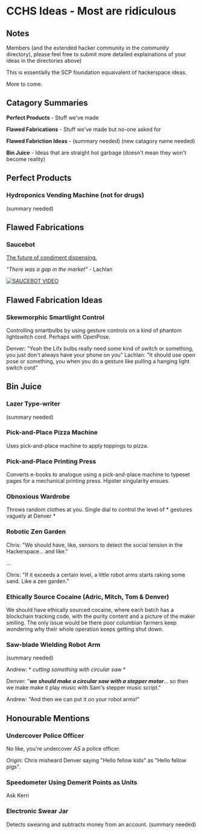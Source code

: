 # CCHS Ideas - Most are ridiculous
## Notes
Members (and the extended hacker community in the _community_ directory), please feel free to submit more detailed explainations of your ideas in the directories above)

This is essentially the SCP foundation equaivalent of hackerspace ideas.

More to come.

## Catagory Summaries
**Perfect Products** - Stuff we've made

**Flawed Fabrications** - Stuff we've made but no-one asked for

**Flawed Fabriction Ideas** - (summary needed) (new catagory name needed)

**Bin Juice** - Ideas that are straight hot garbage (doesn't mean they won't become reality)

## Perfect Products
### Hydroponics Vending Machine (not for drugs)
(summary needed)

## Flawed Fabrications
### Saucebot
[The future of condiment dispensing.](https://github.com/PancakeLegend/SauceBot)

_"There was a gap in the market"_ - Lachlan

[![SAUCEBOT VIDEO](https://i.imgur.com/3253IBY.jpg)](https://www.youtube.com/watch?v=fAMgsBxWGQ4)

## Flawed Fabrication Ideas
### Skewmorphic Smartlight Control
Controlling smartbulbs by using gesture controls on a kind of phantom lightswitch cord. Perhaps with OpenPose.

Denver: "Yeah the Lifx bulbs really need some kind of switch or something, you just don't always have your phone on you"
Lachlan: "It should use open pose or something, you when you do a gesture like pulling a hanging light switch cord"

## Bin Juice
### Lazer Type-writer
(summary needed)

### Pick-and-Place Pizza Machine
Uses pick-and-place machine to apply toppings to pizza.

### Pick-and-Place Printing Press
Converts e-books to analogue using a pick-and-place machine to typeset pages for a mechanical printing press. Hipster singularity ensues.

### Obnoxious Wardrobe
Throws random clothes at you. Single dial to control the level of * gestures vaguely at Denver *

### Robotic Zen Garden
Chris: "We should have, like, sensors to detect the social tension in the Hackerspace... and like."

...

Chris: "If it exceeds a certain level, a little robot arms starts raking some sand. Like a zen garden."

### Ethically Source Cocaine (Adric, Mitch, Tom & Denver)
We should have ethically sourced cocaine, where each batch has a blockchain tracking code, with the purity content and a picture of the maker smiling.
The only issue would be there poor columbian farmers keep wondering why their whole operation keeps getting shut down.

### Saw-blade Wielding Robot Arm
(summary needed)

Andrew: * _cutting something with circular saw_ *

Denver: "***we should make a circular saw with a stepper motor***... so then we make make it play music with Sam's stepper music script."

Andrew: "And then we can put it on your robot arms!"

## Honourable Mentions
### Undercover Police Officer
No like, you're undercover _AS_ a police officer.

_Origin:_ Chris misheard Denver saying "Hello fellow kids" as "Hello fellow pigs".

### Speedometer Using Demerit Points as Units
Ask Kerri

### Electronic Swear Jar
Detects swearing and subtracts money from an account.
(summary needed)